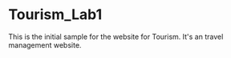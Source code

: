 # Tourism_Lab1
This is the initial sample for the website for Tourism.
It's an travel management website.
